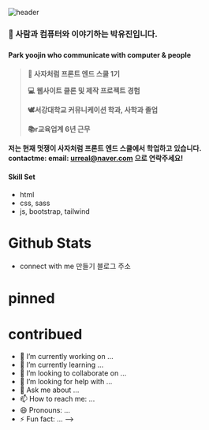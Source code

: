 ![header](https://capsule-render.vercel.app/api?type=waving&color=auto&height=300&section=header&text=Frontend%20Developer&fontSize=60)


<h3> 👯 사람과 컴퓨터와 이야기하는 박유진입니다.<h3>
<h4> Park yoojin who communicate with computer & people<h4>

>🦁 사자처럼 프론트 엔드 스쿨 1기<br>
>  
>💻 웹사이트 클론 및 제작 프로젝트 경험<br>
> 
>🕊서강대학교 커뮤니케이션 학과, 사학과 졸업<br>
>  
>📚r교육업계 6년 근무<br>

저는 현재 멋쟁이 사자처럼 프론트 엔드 스쿨에서 학업하고 있습니다.<br>
contactme: email: urreal@naver.com 으로 연락주세요!

  <h4> Skill Set </h4>
  
  
* html
* css, sass
* js, bootstrap, tailwind

# Github Stats
* connect with me 만들기
블로그 주소

# pinned
# contribued

- 🔭 I’m currently working on ...
- 🌱 I’m currently learning ...
- 👯 I’m looking to collaborate on ...
- 🤔 I’m looking for help with ...
- 💬 Ask me about ...
- 📫 How to reach me: ...
- 😄 Pronouns: ...
- ⚡ Fun fact: ...
-->
